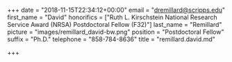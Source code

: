 +++
date = "2018-11-15T22:34:12+00:00"
email = "dremillard@scripps.edu"
first_name = "David"
honorifics = ["Ruth L. Kirschstein National Research Service Award (NRSA) Postdoctoral Fellow (F32)"]
last_name = "Remillard"
picture = "images/remillard_david-bw.png"
position = "Postdoctoral Fellow"
suffix = "Ph.D."
telephone = "858-784-8636"
title = "remillard.david.md"

+++
